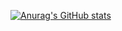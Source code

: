 [![Anurag's GitHub stats](https://github-readme-stats.vercel.app/api?username=Alexart1995)](https://github.com/anuraghazra/github-readme-stats)
